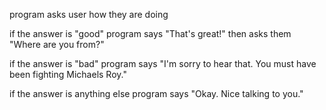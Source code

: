 program asks user how they are doing

if the answer is "good"
  program says "That's great!" then asks them "Where are you from?"

if the answer is "bad"
  program says "I'm sorry to hear that. You must have been fighting Michaels Roy."

if the answer is anything else
  program says "Okay. Nice talking to you."
